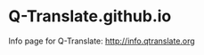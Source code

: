Q-Translate.github.io
======================

Info page for Q-Translate: http://info.qtranslate.org
